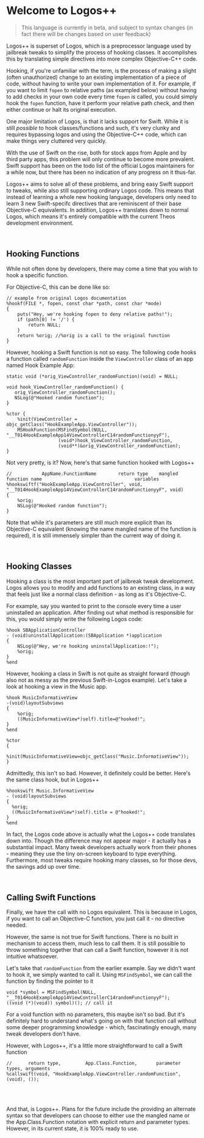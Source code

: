 # Welcome to Logos++
>This language is currently in beta, and subject to syntax changes (in fact there will be changes based on user feedback)

Logos++ is superset of Logos, which is a preprocessor language used by jailbreak tweaks to simplify the process of hooking classes. It accomplishes this by translating simple directives into more complex Objective-C++ code.

Hooking, if you're unfamiliar with the term, is the process of making a slight (often unauthorized) change to an existing implementation of a piece of code, without having to write your own implementation of it. For example, if you want to limit `fopen` to relative paths (as exampled below) without having to add checks in your own code every time `fopen` is called, you could simply hook the `fopen` function, have it perform your relative path check, and then either continue or halt its original execution.

One major limitation of Logos, is that it lacks support for Swift. While it is still *possible* to hook classes/functions and such, it's very clunky and requires bypassing logos and using the Objective-C++ code, which can make things very cluttered very quickly.

With the use of Swift on the rise, both for stock apps from Apple and by third party apps, this problem will only continue to become more prevalent. Swift support has been on the todo list of the official Logos maintainers for a while now, but there has been no indication of any progress on it thus-far. 

Logos++ aims to solve all of these problems, and bring easy Swift support to tweaks, while also still supporting ordinary Logos code. This means that instead of learning a whole new hooking language, developers only need to learn 3 new Swift-specifc directives that are reminiscent of their base Objective-C equivalents. In addition, Logos++ translates down to normal Logos, which means it's entirely compatible with the current Theos development environment.

<br>

## Hooking Functions
While not often done by developers, there may come a time that you wish to hook a specific function. 

For Objective-C, this can be done like so:

```logos
// example from original Logos documentation
%hookf(FILE *, fopen, const char *path, const char *mode)
{
	puts("Hey, we're hooking fopen to deny relative paths!");
    if (path[0] != '/') {
        return NULL;
    }
	return %orig; //%orig is a call to the original function
}
```

However, hooking a Swift function is not so easy. The following code hooks a function called `randomFunction` inside the `ViewController` class of an app named Hook Example App:

```logos
static void (*orig_ViewController_randomFunction)(void) = NULL;

void hook_ViewController_randomFunction() {
   orig_ViewController_randomFunction();
   NSLog(@"Hooked random function");
}

%ctor {
    %init(ViewController = objc_getClass("HookExampleApp.ViewController"));
    MSHookFunction(MSFindSymbol(NULL, "__T014HookExampleApp14ViewControllerC14randomFunctionyyF"),
                   (void*)hook_ViewController_randomFunction,
                   (void**)&orig_ViewController_randomFunction);
}
```

Not very pretty, is it? 
Now, here's that same function hooked with Logos++

```logosxx
//           AppName.FunctionName        return type    mangled function name                                  variables
%hookswiftf("HookExampleApp.ViewController", void, "__T014HookExampleApp14ViewControllerC14randomFunctionyyF", void)
{
	%orig;
	NSLog(@"Hooked random function");
}
```

Note that while it's parameters are still much more explicit than its Objective-C equivalent (knowing the name mangled name of the function is required), it is still immensely simpler than the current way of doing it.

<br>

## Hooking Classes
Hooking a class is the most important part of jailbreak tweak development. Logos allows you to modify and add functions to an existing class, in a way that feels just like a normal class definition - as long as it's Objective-C.

For example, say you wanted to print to the console every time a user uninstalled an application. After finding out what method is responsible for this, you would simply write the following Logos code:

```logos
%hook SBApplicationController
- (void)uninstallApplication:(SBApplication *)application 
{
    NSLog(@"Hey, we're hooking uninstallApplication:!");
    %orig;
}
%end
``` 

However, hooking a class in Swift is not quite as straight forward (though also not as messy as the previous Swift-in-Logos example). Let's take a look at hooking a view in the Music app.

```logos
%hook MusicInformativeView
-(void)layoutSubviews
{
	%orig;
	((MusicInformativeView*)self).title=@"hooked!";
}
%end

%ctor 
{
	%init(MusicInformativeView=objc_getClass("Music.InformativeView"));
}
```

Admittedly, this isn't so bad. However, it definitely could be better. Here's the same class hook, but in Logos++

```logosxx
%hookswift Music.InformativeView
- (void)layoutSubviews 
{
  %orig;
  ((MusicInformativeView*)self).title = @"hooked!";
}
%end

```
In fact, the Logos code above is actually what the Logos++ code translates down into. Though the difference may not appear major - it actually has a substantial impact. Many tweak developers actually work from their phones - meaning they use the tiny on-screen keyboard to type everything. Furthermore, most tweaks require hooking many classes, so for those devs, the savings add up over time.

<br>

## Calling Swift Functions
Finally, we have the call with no Logos equivalent. This is because in Logos, if you want to call an Objective-C function, you just call it - no directive needed. 

However, the same is not true for Swift functions. There is no built in mechanism to access them, much less to call them. It is still possible to throw something together that can call a Swift function, however it is not intuitive whatsoever.

Let's take that `randomFunction` from the earlier example. Say we didn't want to hook it, we simply wanted to call it. Using `MSFindSymbol`, we can call the function by finding the pointer to it

```logos
void *symbol = MSFindSymbol(NULL, "__T014HookExampleApp14ViewControllerC14randomFunctionyyF");
((void (*)(void)) symbol)(); // call it
```

For a void function with no parameters, this maybe isn't so bad. But it's definitely hard to understand what's going on with that function call without some deeper programming knowledge - which, fascinatingly enough, many tweak developers don't have.

However, with Logos++, it's a little more straightforward to call a Swift function

```logosxx
//      return type,         App.Class.Function,       parameter types, arguments
%callswift(void, "HookExampleApp.ViewController.randomFunction", (void), ());
```

<br>
<br>

And that, is Logos++. Plans for the future include the providing an alternate syntax so that developers can choose to either use the mangled name or the App.Class.Function notation with explicit return and parameter types. However, in its current state, it is 100% ready to use.
